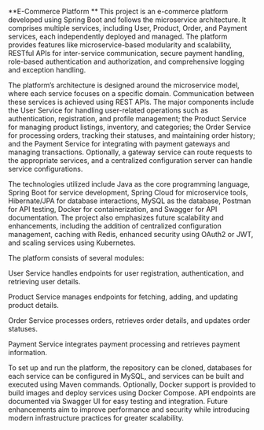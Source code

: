 **E-Commerce Platform
**
This project is an e-commerce platform developed using Spring Boot and follows the microservice architecture. It comprises multiple services, including User, Product, Order, and Payment services, each independently deployed and managed. The platform provides features like microservice-based modularity and scalability, RESTful APIs for inter-service communication, secure payment handling, role-based authentication and authorization, and comprehensive logging and exception handling.

The platform’s architecture is designed around the microservice model, where each service focuses on a specific domain. Communication between these services is achieved using REST APIs. The major components include the User Service for handling user-related operations such as authentication, registration, and profile management; the Product Service for managing product listings, inventory, and categories; the Order Service for processing orders, tracking their statuses, and maintaining order history; and the Payment Service for integrating with payment gateways and managing transactions. Optionally, a gateway service can route requests to the appropriate services, and a centralized configuration server can handle service configurations.

The technologies utilized include Java as the core programming language, Spring Boot for service development, Spring Cloud for microservice tools, Hibernate/JPA for database interactions, MySQL as the database, Postman for API testing, Docker for containerization, and Swagger for API documentation. The project also emphasizes future scalability and enhancements, including the addition of centralized configuration management, caching with Redis, enhanced security using OAuth2 or JWT, and scaling services using Kubernetes.

The platform consists of several modules:

User Service handles endpoints for user registration, authentication, and retrieving user details.

Product Service manages endpoints for fetching, adding, and updating product details.

Order Service processes orders, retrieves order details, and updates order statuses.

Payment Service integrates payment processing and retrieves payment information.

To set up and run the platform, the repository can be cloned, databases for each service can be configured in MySQL, and services can be built and executed using Maven commands. Optionally, Docker support is provided to build images and deploy services using Docker Compose. API endpoints are documented via Swagger UI for easy testing and integration. Future enhancements aim to improve performance and security while introducing modern infrastructure practices for greater scalability.
